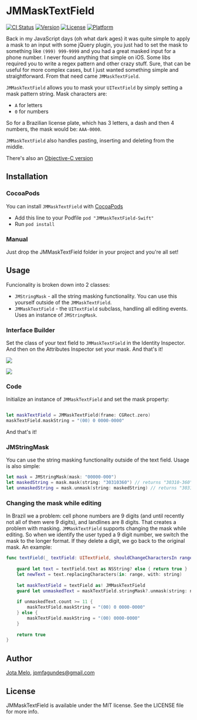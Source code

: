 # JMMaskTextField

[![CI Status](http://img.shields.io/travis/JotaMelo/JMMaskTextField-Swift.svg?style=flat)](https://travis-ci.org/JotaMelo/JMMaskTextField-Swift)
[![Version](https://img.shields.io/cocoapods/v/JMMaskTextField-Swift.svg?style=flat)](http://cocoapods.org/pods/JMMaskTextField-Swift)
[![License](https://img.shields.io/cocoapods/l/JMMaskTextField-Swift.svg?style=flat)](http://cocoapods.org/pods/JMMaskTextField-Swift)
[![Platform](https://img.shields.io/cocoapods/p/JMMaskTextField-Swift.svg?style=flat)](http://cocoapods.org/pods/JMMaskTextField-Swift)


Back in my JavaScript days (oh what dark ages) it was quite simple to apply a mask to an input with some jQuery plugin, you just had to set the mask to something like ```(999) 999-9999``` and you had a great masked input for a phone number.
I never found anything that simple on iOS. Some libs required you to write a regex pattern and other crazy stuff. Sure, that can be useful for more complex cases, but I just wanted something simple and straightforward. From that need came ```JMMaskTextField```.

```JMMaskTextField``` allows you to mask your ```UITextField``` by simply setting a mask pattern string. Mask characters are:
* `A` for letters
* `0` for numbers

So for a Brazilian license plate, which has 3 letters, a dash and then 4 numbers, the mask would be: ```AAA-0000```.

```JMMaskTextField``` also handles pasting, inserting and deleting from the middle.

There's also an [Objective-C version](https://github.com/JotaMelo/JMMaskTextField)

## Installation

### CocoaPods

You can install ```JMMaskTextField``` with [CocoaPods](http://cocoapods.org)

* Add this line to your Podfile ```pod "JMMaskTextField-Swift"```
* Run ```pod install```

### Manual

Just drop the JMMaskTextField folder in your project and you're all set!

## Usage

Funcionality is broken down into 2 classes:

* ```JMStringMask``` - all the string masking functionality. You can use this yourself outside of the ```JMMaskTextField```.
* ```JMMaskTextField``` - the ```UITextField``` subclass, handling all editing events. Uses an instance of ```JMStringMask```.

### Interface Builder
Set the class of your text field to ```JMMaskTextField``` in the Identity Inspector. And then on the Attributes Inspector set your mask. And that's it!

![](http://i.imgur.com/HPFXSQC.png)

![](http://i.imgur.com/rIWUNC3.png)

### Code
Initialize an instance of ```JMMaskTextField``` and set the mask property:
```swift

let maskTextField = JMMaskTextField(frame: CGRect.zero)
maskTextField.maskString = "(00) 0 0000-0000"
```
And that's it!

### JMStringMask
You can use the string masking functionality outside of the text field. Usage is also simple:
```swift
let mask = JMStringMask(mask: "00000-000")
let maskedString = mask.mask(string: "30310360") // returns "30310-360"
let unmaskedString = mask.unmask(string: maskedString) // returns "30310360"
```

### Changing the mask while editing
In Brazil we a problem: cell phone numbers are 9 digits (and until recently not all of them were 9 digits), and landlines are 8 digits. That creates a problem with masking. ```JMMaskTextField``` supports changing the mask while editing. So when we identify the user typed a 9 digit number, we switch the mask to the longer format. If they delete a digit, we go back to the original mask. An example:
```swift
func textField(_ textField: UITextField, shouldChangeCharactersIn range: NSRange, replacementString string: String) -> Bool {
    
    guard let text = textField.text as NSString? else { return true }
    let newText = text.replacingCharacters(in: range, with: string)
    
    let maskTextField = textField as! JMMaskTextField
    guard let unmaskedText = maskTextField.stringMask?.unmask(string: newText) else { return true }
    
    if unmaskedText.count >= 11 {
        maskTextField.maskString = "(00) 0 0000-0000"
    } else {
        maskTextField.maskString = "(00) 0000-0000"
    }
    
    return true
}
```

## Author

[Jota Melo](https://twitter.com/Jota), jpmfagundes@gmail.com

## License

JMMaskTextField is available under the MIT license. See the LICENSE file for more info.
